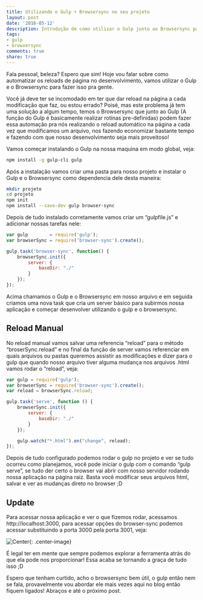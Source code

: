 ```yaml
---
title: Utilizando o Gulp + Browsersync no seu projeto
layout: post
date: '2016-05-12'
description: Introdução de como utilizar o Gulp junto ao Browsersync para reload automático nas páginas durante o desenvolvimento.
tags:
- gulp
- browsersync
comments: true
share: true
---
```


Fala pessoal, beleza? Espero que sim! Hoje vou falar sobre como automatizar os reloads de página no desenvolvimento, vamos utilizar o Gulp e o Browsersync para fazer isso pra gente.

Você já deve ter se incomodado em ter que dar reload na página a cada modificação que faz, ou estou errado? Poisé, mas este problema já tem uma solução a algum tempo, temos o Browsersync que junto ao Gulp (A função do Gulp é basicamente realizar rotinas pre-definidas) podem fazer essa automação pra nós realizando o reload automático na página a cada vez que modificamos um arquivo, nos fazendo economizar bastante tempo e fazendo com que nosso desenvolvimento seja mais proveitoso!

Vamos começar instalando o Gulp na nossa maquina em modo global, veja:

```bash
npm install -g gulp-cli gulp
```

Após a instalação vamos criar uma pasta para nosso projeto e instalar o Gulp e o Browsersync como dependencia dele desta maneira:

```bash
mkdir projeto
cd projeto
npm init
npm install --save-dev gulp browser-sync
```

Depois de tudo instalado corretamente vamos criar um “gulpfile.js” e adicionar nossas tarefas nele:

```javascript
var gulp        = require('gulp');
var browserSync = require('browser-sync').create();

gulp.task('browser-sync', function() {
    browserSync.init({
        server: {
            baseDir: "./"
        }
    });
});
```

Acima chamamos o Gulp e o Browsersync em nosso arquivo e em seguida criamos uma nova task que cria um server básico para subirmos nossa aplicação e começar desenvolver utilizando o gulp e o browsersync.

## Reload Manual

No reload manual vamos salvar uma referencia “reload” para o método “broserSync.reload” e no final da função de server vamos referenciar em quais arquivos ou pastas queremos assistir as modificações e dizer para o gulp que quando nosso arquivo tiver alguma mudança nos arquivos .html vamos rodar o “reload”, veja:

```javascript
var gulp = require('gulp');
var browserSync = require('browser-sync').create();
var reload = browserSync.reload;

gulp.task('serve', function () {
    browserSync.init({
        server: {
            baseDir: "./"
        }
    });

    gulp.watch("*.html").on("change", reload);
});
```

Depois de tudo configurado podemos rodar o gulp no projeto e ver se tudo ocorreu como planejamos, você pode iniciar o gulp com o comando “gulp serve”, se tudo der certo o browser vai abrir com nosso servidor rodando nossa aplicação na página raiz. Basta você modificar seus arquivos html, salvar e ver as mudanças direto no browser ;D

## Update

Para acessar nossa aplicação e ver o que fizemos rodar, acessamos http://localhost:3000, para acessar opções do browser-sync podemos acessar substituindo a porta 3000 pela porta 3001, veja:

![](https://cdn-images-1.medium.com/max/800/1*xq3lWfaoYP174_4a7siUDQ.png "Center"){: .center-image}

É legal ter em mente que sempre podemos explorar a ferramenta atrás do que ela pode nos proporcionar! Essa acaba se tornando a graça de tudo isso ;D

Espero que tenham curtido, acho o browsersync bem útil, o gulp então nem se fala, provavelmente vou abordar ele mais vezes aqui no blog então fiquem ligados! Abraços e até o próximo post.